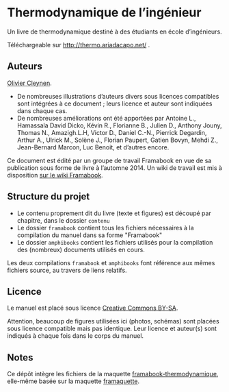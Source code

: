 Thermodynamique de l’ingénieur
==============================

Un livre de thermodynamique destiné à des étudiants en école d’ingénieurs.

Téléchargeable sur http://thermo.ariadacapo.net/ .


## Auteurs

<a href="http://www.ariadacapo.net/">Olivier Cleynen</a>.

* De nombreuses illustrations d’auteurs divers sous licences compatibles sont intégrées à ce document ; leurs licence et auteur sont indiquées dans chaque cas.
* De nombreuses améliorations ont été apportées par Antoine L., Hamassala David Dicko, Kévin R., Florianne B., Julien D., Anthony Jouny, Thomas N., Amazigh.L.H, Victor D., Daniel C.-N., Pierrick Degardin, Arthur A., Ulrick M., Solène J., Florian Paupert, Gatien Bovyn, Mehdi Z., Jean-Bernard Marcon, Luc Benoit, et d’autres encore. 

Ce document est édité par un groupe de travail Framabook en vue de sa publication sous forme de livre à l’automne 2014. Un wiki de travail est mis à disposition <a href="http://dokuwiki.framabook.org/doku.php?id=framabookthermodynamique">sur le wiki Framabook</a>.


## Structure du projet

* Le contenu proprement dit du livre (texte et figures) est découpé par chapitre, dans le dossier `contenu`
* Le dossier `framabook` contient tous les fichiers nécessaires à la compilation du manuel dans sa forme "Framabook"
* Le dossier `amphibooks` contient les fichiers utilisés pour la compilation des (nombreux) documents utilisés en cours.

Les deux compilations `framabook` et `amphibooks` font référence aux mêmes fichiers source, au travers de liens relatifs.


## Licence

Le manuel est placé sous licence <a href="http://creativecommons.org/licenses/by-sa/3.0/deed.fr">Creative Commons BY-SA</a>.

Attention, beaucoup de figures utilisées ici (photos, schémas) sont placées sous licence compatible mais pas identique. Leur licence et auteur(s) sont indiqués à chaque fois dans le corps du manuel.


## Notes

Ce dépôt intègre les fichiers de la maquette <a href="https://github.com/ariadacapo/framaquette-thermo.git">framabook-thermodynamique</a>, elle-même basée sur la maquette <a href="https://github.com/framatophe/framaquette">framaquette</a>.

